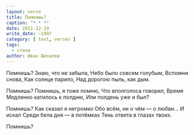 ```yaml
---
layout: verse
title: Помнишь?
caption: "* * *"
date: 2011-12-29
write_date: ~1997
category: [ text, verses ]
tags:
  - стихи
author: Иван Шихалев
---
```

Помнишь?
Знаю, что не забыла,
Небо было совсем голубым,
Вспомни снова,
Как солнце парило,
Над дорогою пыль, как дым.

Помнишь?
Помнишь, я тоже помню,
Что вполголоса говорил,
Время
Медленно катилось к полдню,
Или полдень уже и был?

Помнишь?
Как сказал я негромко
Обо всём, ни о чём — о любви...
И искал
Среди бела дня — в потёмках
Тень ответа в глазах твоих.

Помнишь?
